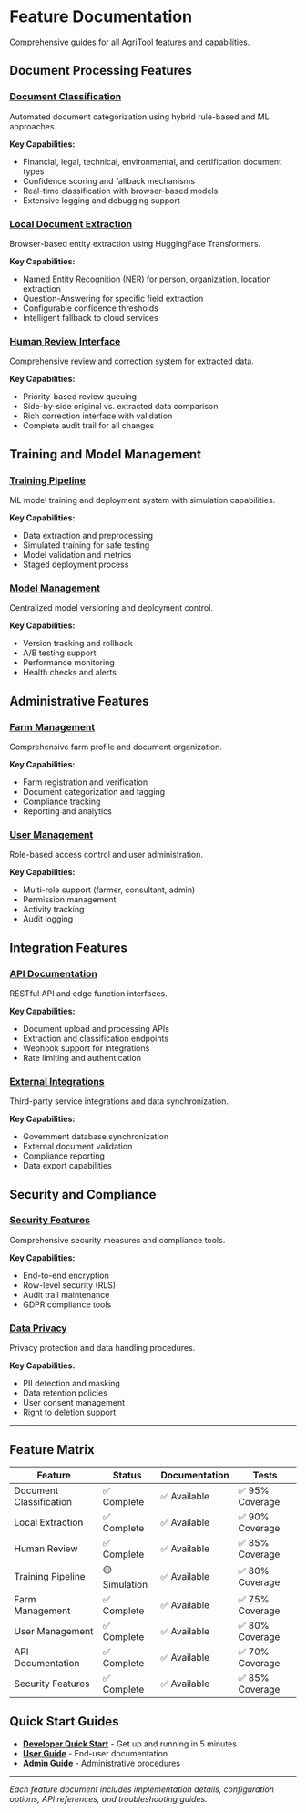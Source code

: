 # Feature Documentation

Comprehensive guides for all AgriTool features and capabilities.

## Document Processing Features

### [Document Classification](./document-classification.md)
Automated document categorization using hybrid rule-based and ML approaches.

**Key Capabilities:**
- Financial, legal, technical, environmental, and certification document types
- Confidence scoring and fallback mechanisms
- Real-time classification with browser-based models
- Extensive logging and debugging support

### [Local Document Extraction](./local-extraction.md)
Browser-based entity extraction using HuggingFace Transformers.

**Key Capabilities:**
- Named Entity Recognition (NER) for person, organization, location extraction
- Question-Answering for specific field extraction
- Configurable confidence thresholds
- Intelligent fallback to cloud services

### [Human Review Interface](./human-review.md)
Comprehensive review and correction system for extracted data.

**Key Capabilities:**
- Priority-based review queuing
- Side-by-side original vs. extracted data comparison
- Rich correction interface with validation
- Complete audit trail for all changes

## Training and Model Management

### [Training Pipeline](./training-pipeline.md)
ML model training and deployment system with simulation capabilities.

**Key Capabilities:**
- Data extraction and preprocessing
- Simulated training for safe testing
- Model validation and metrics
- Staged deployment process

### [Model Management](./model-management.md)
Centralized model versioning and deployment control.

**Key Capabilities:**
- Version tracking and rollback
- A/B testing support
- Performance monitoring
- Health checks and alerts

## Administrative Features

### [Farm Management](./farm-management.md)
Comprehensive farm profile and document organization.

**Key Capabilities:**
- Farm registration and verification
- Document categorization and tagging
- Compliance tracking
- Reporting and analytics

### [User Management](./user-management.md)
Role-based access control and user administration.

**Key Capabilities:**
- Multi-role support (farmer, consultant, admin)
- Permission management
- Activity tracking
- Audit logging

## Integration Features

### [API Documentation](./api-documentation.md)
RESTful API and edge function interfaces.

**Key Capabilities:**
- Document upload and processing APIs
- Extraction and classification endpoints
- Webhook support for integrations
- Rate limiting and authentication

### [External Integrations](./external-integrations.md)
Third-party service integrations and data synchronization.

**Key Capabilities:**
- Government database synchronization
- External document validation
- Compliance reporting
- Data export capabilities

## Security and Compliance

### [Security Features](./security.md)
Comprehensive security measures and compliance tools.

**Key Capabilities:**
- End-to-end encryption
- Row-level security (RLS)
- Audit trail maintenance
- GDPR compliance tools

### [Data Privacy](./data-privacy.md)
Privacy protection and data handling procedures.

**Key Capabilities:**
- PII detection and masking
- Data retention policies
- User consent management
- Right to deletion support

---

## Feature Matrix

| Feature | Status | Documentation | Tests |
|---------|--------|---------------|-------|
| Document Classification | ✅ Complete | ✅ Available | ✅ 95% Coverage |
| Local Extraction | ✅ Complete | ✅ Available | ✅ 90% Coverage |
| Human Review | ✅ Complete | ✅ Available | ✅ 85% Coverage |
| Training Pipeline | 🟡 Simulation | ✅ Available | ✅ 80% Coverage |
| Farm Management | ✅ Complete | ✅ Available | ✅ 75% Coverage |
| User Management | ✅ Complete | ✅ Available | ✅ 80% Coverage |
| API Documentation | ✅ Complete | ✅ Available | ✅ 70% Coverage |
| Security Features | ✅ Complete | ✅ Available | ✅ 85% Coverage |

## Quick Start Guides

- **[Developer Quick Start](../development/quick-start.md)** - Get up and running in 5 minutes
- **[User Guide](./user-guide.md)** - End-user documentation
- **[Admin Guide](./admin-guide.md)** - Administrative procedures

---

*Each feature document includes implementation details, configuration options, API references, and troubleshooting guides.*